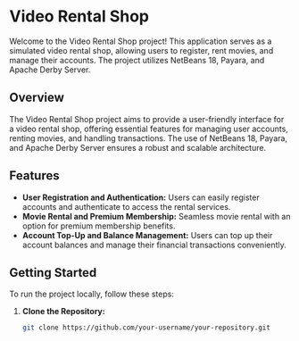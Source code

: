 # Video Rental Shop

Welcome to the Video Rental Shop project! This application serves as a simulated video rental shop, allowing users to register, rent movies, and manage their accounts. The project utilizes NetBeans 18, Payara, and Apache Derby Server.

## Overview

The Video Rental Shop project aims to provide a user-friendly interface for a video rental shop, offering essential features for managing user accounts, renting movies, and handling transactions. The use of NetBeans 18, Payara, and Apache Derby Server ensures a robust and scalable architecture.

## Features

- **User Registration and Authentication:** Users can easily register accounts and authenticate to access the rental services.
- **Movie Rental and Premium Membership:** Seamless movie rental with an option for premium membership benefits.
- **Account Top-Up and Balance Management:** Users can top up their account balances and manage their financial transactions conveniently.

## Getting Started

To run the project locally, follow these steps:

1. **Clone the Repository:**
   ```bash
   git clone https://github.com/your-username/your-repository.git

